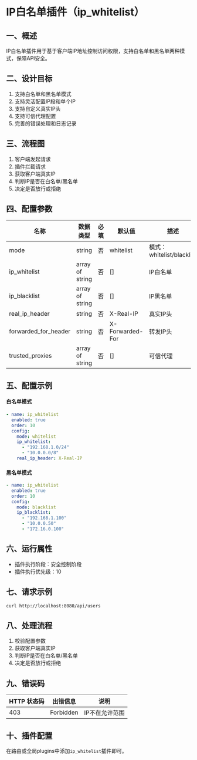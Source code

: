 # IP白名单插件（ip_whitelist）

## 一、概述
IP白名单插件用于基于客户端IP地址控制访问权限，支持白名单和黑名单两种模式，保障API安全。

## 二、设计目标
1. 支持白名单和黑名单模式
2. 支持灵活配置IP段和单个IP
3. 支持自定义真实IP头
4. 支持可信代理配置
5. 完善的错误处理和日志记录

## 三、流程图
1. 客户端发起请求
2. 插件拦截请求
3. 获取客户端真实IP
4. 判断IP是否在白名单/黑名单
5. 决定是否放行或拒绝

## 四、配置参数

| 名称                | 数据类型         | 必填 | 默认值         | 描述                         |
|---------------------|----------------|------|----------------|------------------------------|
| mode                | string         | 否   | whitelist      | 模式：whitelist/blacklist    |
| ip_whitelist        | array of string| 否   | []             | IP白名单                     |
| ip_blacklist        | array of string| 否   | []             | IP黑名单                     |
| real_ip_header      | string         | 否   | X-Real-IP      | 真实IP头                     |
| forwarded_for_header| string         | 否   | X-Forwarded-For| 转发IP头                     |
| trusted_proxies     | array of string| 否   | []             | 可信代理                     |

## 五、配置示例

#### 白名单模式
```yaml
- name: ip_whitelist
  enabled: true
  order: 10
  config:
    mode: whitelist
    ip_whitelist:
      - "192.168.1.0/24"
      - "10.0.0.0/8"
    real_ip_header: X-Real-IP
```

#### 黑名单模式
```yaml
- name: ip_whitelist
  enabled: true
  order: 10
  config:
    mode: blacklist
    ip_blacklist:
      - "192.168.1.100"
      - "10.0.0.50"
      - "172.16.0.100"
```

## 六、运行属性
- 插件执行阶段：安全控制阶段
- 插件执行优先级：10

## 七、请求示例
```bash
curl http://localhost:8080/api/users
```

## 八、处理流程
1. 校验配置参数
2. 获取客户端真实IP
3. 判断IP是否在白名单/黑名单
4. 决定是否放行或拒绝

## 九、错误码

| HTTP 状态码 | 出错信息           | 说明                   |
|-------------|--------------------|------------------------|
| 403         | Forbidden          | IP不在允许范围         |

## 十、插件配置
在路由或全局plugins中添加`ip_whitelist`插件即可。 